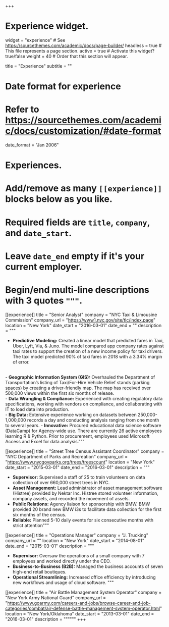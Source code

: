 +++
# Experience widget.
widget = "experience"  # See https://sourcethemes.com/academic/docs/page-builder/
headless = true  # This file represents a page section.
active = true  # Activate this widget? true/false
weight = 40  # Order that this section will appear.

title = "Experience"
subtitle = ""

# Date format for experience
#   Refer to https://sourcethemes.com/academic/docs/customization/#date-format
date_format = "Jan 2006"

# Experiences.
#   Add/remove as many `[[experience]]` blocks below as you like.
#   Required fields are `title`, `company`, and `date_start`.
#   Leave `date_end` empty if it's your current employer.
#   Begin/end multi-line descriptions with 3 quotes `"""`.
[[experience]]
  title = "Senior Analyst"
  company = "NYC Taxi & Limousine Commission"
  company_url = "https://www1.nyc.gov/site/tlc/index.page"
  location = "New York"
  date_start = "2016-03-01"
  date_end = ""
  description = """
- <b>Predictive Modeling:</b> Created a linear model that predicted fares in Taxi, Uber, Lyft, Via, & Juno. The model
compared app company rates against taxi rates to support the creation of a new income policy for taxi drivers. The
taxi model predicted 90% of taxi fares in 2018 with a 3.34% margin of error.
<br>
- <b>Geographic Information System (GIS):</b> Overhauled the Department of Transportation’s listing of
Taxi/For-Hire Vehicle Relief stands (parking spaces) by creating a driver-friendly map. The map has received over
500,000 views within the first six months of release.
<br>
- <b>Data Wrangling & Compliance:</b> Experienced with creating regulatory data specifications, working with
vendors on compliance, and collaborating with IT to load data into production.
<br>
- <b>Big Data:</b> Extensive experience working on datasets between 250,000-1,000,000 records a day and conducting
analysis ranging from one month to several years.
- <b>Innovative:</b> Procured educational data science software (DataCamp) for Agency-wide use. There are currently 26
active employees learning R & Python. Prior to procurement, employees used Microsoft Access and Excel for data
analysis."""

[[experience]]
  title = "Street Tree Census Assistant Coordinator"
  company = "NYC Department of Parks and Recreation"
  company_url = "https://www.nycgovparks.org/trees/treescount"
  location = "New York"
  date_start = "2015-03-01"
  date_end = "2016-03-01"
  description = """
- <b>Supervisor:</b> Supervised a staff of 25 to train volunteers on data collection of over 660,000 street trees in NYC.
- <b>Asset Management:</b> Lead administrator of asset management software (Histree) provided by Nektar Inc. Histree
stored volunteer information, company assets, and recorded the movement of assets.
- <b>Public Relations:</b> Agency liaison for sponsorship with BMW. BMW provided 20 brand new BMW i3s to
facilitate data collection for the first six months of the census.
- <b>Reliable:</b> Planned 5-10 daily events for six consecutive months with strict attention"""

[[experience]]
  title = "Operations Manager"
  company = "J. Trucking"
  company_url = ""
  location = "New York"
  date_start = "2014-08-01"
  date_end = "2015-03-01"
  description = """
- <b>Supervisor:</b> Oversaw the operations of a small company with 7 employees and worked directly under the CEO.
- <b>Business-to-Business (B2B):</b> Managed the business accounts of seven high-end retail boutiques.
- <b>Operational Streamlining:</b> Increased office efficiency by introducing new workflows and usage of cloud software.
  """

[[experience]]
  title = "Air Battle Management System Operator"
  company = "New York Army National Guard"
  company_url = "https://www.goarmy.com/careers-and-jobs/browse-career-and-job-categories/combat/air-defense-battle-management-system-operator.html"
  location = "New York/Oklahoma"
  date_start = "2013-03-01"
  date_end = "2016-03-01"
  description = """"""
+++
